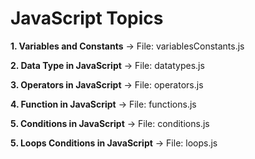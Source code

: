 # JavaScript Topics

**1. Variables and Constants** 
-> File: variablesConstants.js

**2. Data Type in JavaScript** 
-> File: datatypes.js

**3. Operators in JavaScript** 
-> File: operators.js

**4. Function in JavaScript** 
-> File: functions.js

**5. Conditions in JavaScript** 
-> File: conditions.js

**5. Loops Conditions in JavaScript** 
-> File: loops.js